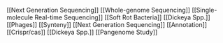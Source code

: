 [[Next Generation Sequencing]]
[[Whole-genome Sequencing]]
[[Single-molecule Real-time Sequencing]]
[[Soft Rot Bacteria]]
[[Dickeya Spp.]]
[[Phages]]
[[Synteny]]
[[Next Generation Sequencing]]
[[Annotation]]
[[Crispr/cas]]
[[Dickeya Spp.]]
[[Pangenome Study]]
